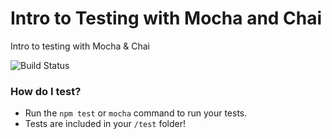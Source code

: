 # Intro to Testing with Mocha and Chai
Intro to testing with Mocha &amp; Chai

![Build Status](https://travis-ci.org/PSIcoh/testing_testing_123.svg?branch=master)

### How do I test?

* Run the `npm test` or `mocha`  command to run your tests.
* Tests are included in your `/test` folder!
